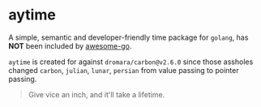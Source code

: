 # aytime

A simple, semantic and developer-friendly time package for `golang`, has <b>NOT</b> been included
by [awesome-go](https://github.com/avelino/awesome-go#date-and-time "awesome-go").

`aytime` is created for against `dromara/carbon@v2.6.0` since those assholes changed `carbon`,
`julian`, `lunar`, `persian` from value passing to pointer passing.

> Give vice an inch, and it'll take a lifetime.
